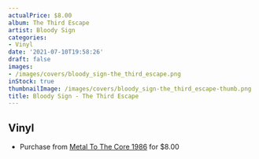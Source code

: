 ```yaml
---
actualPrice: $8.00
album: The Third Escape
artist: Bloody Sign
categories:
- Vinyl
date: '2021-07-10T19:58:26'
draft: false
images:
- /images/covers/bloody_sign-the_third_escape.png
inStock: true
thumbnailImage: /images/covers/bloody_sign-the_third_escape-thumb.png
title: Bloody Sign - The Third Escape
---
```


## Vinyl
* Purchase from [Metal To The Core 1986](https://metaltothecore1986.com/shop/bloody-sign-the-third-escape-7-ep/) for $8.00
